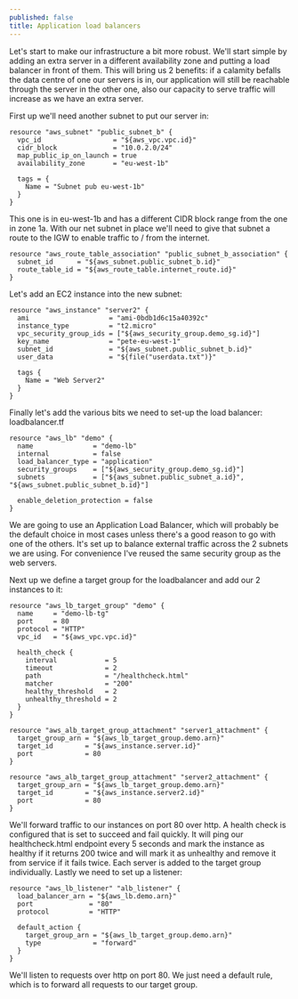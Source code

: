 ```yaml
---
published: false
title: Application load balancers
---
```

Let's start to make our infrastructure a bit more robust. We'll start simple by adding an extra server in a different availability zone and putting a load balancer in front of them. This will bring us 2 benefits: if a calamity befalls the data centre of one our servers is in, our application will still be reachable through the server in the other one, also our capacity to serve traffic will increase as we have an extra server.

First up we'll need another subnet to put our server in:

``` HCL
resource "aws_subnet" "public_subnet_b" {
  vpc_id                  = "${aws_vpc.vpc.id}"
  cidr_block              = "10.0.2.0/24"
  map_public_ip_on_launch = true
  availability_zone       = "eu-west-1b"

  tags = {
    Name = "Subnet pub eu-west-1b"
  }
}
```
This one is in eu-west-1b and has a different CIDR block range from the one in zone 1a. With our net subnet in place we'll need to give that subnet a route to the IGW to enable traffic to / from the internet.

``` HCL
resource "aws_route_table_association" "public_subnet_b_association" {
  subnet_id      = "${aws_subnet.public_subnet_b.id}"
  route_table_id = "${aws_route_table.internet_route.id}"
}
```

Let's add an EC2 instance into the new subnet:
``` HCL
resource "aws_instance" "server2" {
  ami                    = "ami-0bdb1d6c15a40392c"
  instance_type          = "t2.micro"
  vpc_security_group_ids = ["${aws_security_group.demo_sg.id}"]
  key_name               = "pete-eu-west-1"
  subnet_id              = "${aws_subnet.public_subnet_b.id}"
  user_data              = "${file("userdata.txt")}"

  tags {
    Name = "Web Server2"
  }
}
```
Finally let's add the various bits we need to set-up the load balancer: loadbalancer.tf
``` HCL
resource "aws_lb" "demo" {
  name               = "demo-lb"
  internal           = false
  load_balancer_type = "application"
  security_groups    = ["${aws_security_group.demo_sg.id}"]
  subnets            = ["${aws_subnet.public_subnet_a.id}", "${aws_subnet.public_subnet_b.id}"]

  enable_deletion_protection = false
}
```

We are going to use an Application Load Balancer, which will probably be the default choice in most cases unless there's a good reason to go with one of the others. It's set up to balance external traffic across the 2 subnets we are using. For convenience I've reused the same security group as the web servers.

Next up we define a target group for the loadbalancer and add our 2 instances to it:
``` HCL
resource "aws_lb_target_group" "demo" {
  name     = "demo-lb-tg"
  port     = 80
  protocol = "HTTP"
  vpc_id   = "${aws_vpc.vpc.id}"

  health_check {
    interval            = 5
    timeout             = 2
    path                = "/healthcheck.html"
    matcher             = "200"
    healthy_threshold   = 2
    unhealthy_threshold = 2
  }
}

resource "aws_alb_target_group_attachment" "server1_attachment" {
  target_group_arn = "${aws_lb_target_group.demo.arn}"
  target_id        = "${aws_instance.server.id}"
  port             = 80
}

resource "aws_alb_target_group_attachment" "server2_attachment" {
  target_group_arn = "${aws_lb_target_group.demo.arn}"
  target_id        = "${aws_instance.server2.id}"
  port             = 80
}
```
We'll forward traffic to our instances on port 80 over http. A health check is configured that is set to succeed and fail quickly. It will ping our healthcheck.html endpoint every 5 seconds and mark the instance as healthy if it returns 200 twice and will mark it as unhealthy and remove it from service if it fails twice. Each server is added to the target group individually.
Lastly we need to set up a listener:
``` HCL
resource "aws_lb_listener" "alb_listener" {
  load_balancer_arn = "${aws_lb.demo.arn}"
  port              = "80"
  protocol          = "HTTP"

  default_action {
    target_group_arn = "${aws_lb_target_group.demo.arn}"
    type             = "forward"
  }
}
```
We'll listen to requests over http on port 80. We just need a default rule, which is to forward all requests to our target group. 